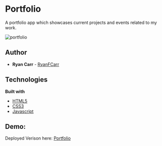 # Portfolio
A portfolio app which showcases current projects and events related to my work.

![portfolio](https://user-images.githubusercontent.com/61035701/82515576-89023400-9ae6-11ea-9c53-75ce998b884d.jpg)

## Author
* **Ryan Carr** - [RyanFCarr](https://github.com/RyanFCarr)

## Technologies

<b>Built with</b>
- [HTML5](https://developer.mozilla.org/en-US/docs/Web/Guide/HTML/HTML5)
- [CSS3](https://developer.mozilla.org/en-US/docs/Web/CSS)
- [Javascript](https://developer.mozilla.org/en-US/docs/Web/JavaScript)

## Demo:

Deployed Verison here: [Portfolio](https://ryanfcarr.github.io/portfolio/)
